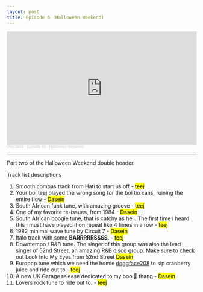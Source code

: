 ```yaml
---
layout: post
title: Episode 6 (Halloween Weekend)
---
```

<iframe width="100%" height="300" scrolling="no" frameborder="no" allow="autoplay" src="https://w.soundcloud.com/player/?url=https%3A//api.soundcloud.com/tracks/921682489&color=%23ff5500&auto_play=false&hide_related=true&show_comments=false&show_user=true&show_reposts=false&show_teaser=true&visual=true"></iframe><div style="font-size: 10px; color: #cccccc;line-break: anywhere;word-break: normal;overflow: hidden;white-space: nowrap;text-overflow: ellipsis; font-family: Interstate,Lucida Grande,Lucida Sans Unicode,Lucida Sans,Garuda,Verdana,Tahoma,sans-serif;font-weight: 100;"><a href="https://soundcloud.com/onlyjamsradio" title="OnlyJams" target="_blank" style="color: #cccccc; text-decoration: none;">OnlyJams</a> · <a href="https://soundcloud.com/onlyjamsradio/episode-6" title="Episode #6 - Halloween Weekend" target="_blank" style="color: #cccccc; text-decoration: none;">Episode #6 - Halloween Weekend</a></div>

----
Part two of the Halloween Weekend double header. 

Track list descriptions
1. Smooth compas track from Hati to start us off - <mark>teej</mark>
2. Your boi teej played the wrong song for the boi tio xans, ruining the entire flow - <mark>Dasein</mark>
3. South African funk tune, with amazing groove - <mark>teej</mark>
4. One of my favorite re-issues, from 1984 - <mark>Dasein</mark>
5. South African boogie tune, that is catchy as hell. The first time i heard this i must have played it on repeat like 4 times in a row - <mark>teej</mark>
6. 1982 minimal wave tune by Circuit 7 - <mark>Dasein</mark>
7. Italo track with some **BARRRRRSSSS**. - <mark>teej</mark>
8. Downtempo / R&B tune. The singer of this group was also the lead singer of 52nd Street, an amazing R&B disco group. Make sure to check out Look Into My Eyes from 52nd Street <mark>Dasein</mark>
9. Europop tune which we need the homie [doggface208](https://www.instagram.com/doggface208/) to sip cranberry juice and ride out to - <mark>teej</mark>
10. A new UK Garage release dedicated to my boo 👻 thang - <mark>Dasein</mark>
11. Lovers rock tune to ride out to. - <mark>teej</mark>



